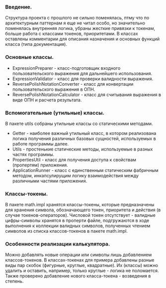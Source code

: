 
### Введение.
Структура проекта с прошлого не сильно поменялась, птму что по архитектурным паттернам я еще не читал особо, но значительно поменялась внутренняя логика, убраны жесткие привязки к токенам, больше работа с классами токенов, приоритетами. В классах оставлены комментарии для описания назначения и основных функций класса (типа документация). 

### Основные классы.
* ExpressionPreparer - класс-подготовщик входного пользовательского выражения для дальнейшего использования.
* ExpressionValidator - класс для проверки валидности выражения.
* ReversePolishNotationConverter - класс для конвертации пользовательского выражения в ОПН.
* ReversePolishNotationCalculator - класс для считывания выражения в виде ОПН и расчета результата.

### Вспомогательные (утильные) классы.
В пакете utils собраны утильные классы со статическими методами.
* Getter - наиболее важный утильный класс, в котором реализована логика получения различных базовых сущностей, используемых в работе программы далее. 
* Utils - простенькие статические методы, используемые в разных частях программы.
* PropertiesUtil - класс для получения доступа к свойствам (пропертям) приложения.
* ApplicationRunner - класс с единственным статическим фабричным методом, инкапсулирущим логику взаимодействия между различными частями приложения.

### Классы-токены.
В пакете math.impl хранятся классы-токены, которые предназначены для хранения символа, обозначающего токен, приоритета и действия (в случае токенов-операторов).
Числовой токен отсутствует - валидные цифры-символы хранятся в проперти файле, подгружаются в ходе выполнения к коллекции валидных символов, полученных чтением символов из списка классов-токенов в пакете math.impl.

### Особенности реализации калькулятора. 
Можно добавлять новые операции или символы лишь добавлением классов-токенов. В классах-токенах  для примера добавлены разные виды пар скобок (фигурные, круглые, квадратные). Их (классы) можно удалить и оставить, например, только круглые - логика не поломается.
Также проверено добавление нового класса-токена - возведения в степень.